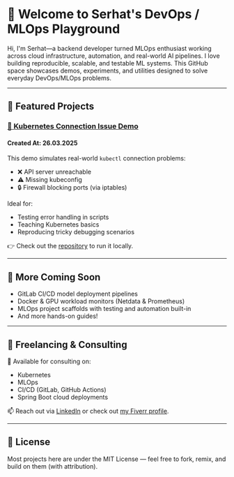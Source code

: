 # 👋 Welcome to Serhat's DevOps / MLOps Playground

Hi, I'm Serhat—a backend developer turned MLOps enthusiast working across cloud infrastructure, automation, and real-world AI pipelines. I love building reproducible, scalable, and testable ML systems. This GitHub space showcases demos, experiments, and utilities designed to solve everyday DevOps/MLOps problems.

---

## 🔧 Featured Projects

### [🧪 Kubernetes Connection Issue Demo](https://github.com/skayikci/k8s-connection-issue-demo)

#### Created At: 26.03.2025

This demo simulates real-world `kubectl` connection problems:

- ❌ API server unreachable
- ⚠️ Missing kubeconfig
- 🔒 Firewall blocking ports (via iptables)

Ideal for:
- Testing error handling in scripts
- Teaching Kubernetes basics
- Reproducing tricky debugging scenarios

👉 Check out the [repository](https://github.com/skayikci/k8s-connection-issue-demo) to run it locally.

---

## 🚀 More Coming Soon

- GitLab CI/CD model deployment pipelines  
- Docker & GPU workload monitors (Netdata & Prometheus)
- MLOps project scaffolds with testing and automation built-in  
- And more hands-on guides!

---

## 💼 Freelancing & Consulting

🔹 Available for consulting on:
- Kubernetes
- MLOps
- CI/CD (GitLab, GitHub Actions)
- Spring Boot cloud deployments

📫 Reach out via [LinkedIn](https://linkedin.com/in/serhatkayikci) or check out [my Fiverr profile](https://www.fiverr.com/s/qDwaZBy).

---

## 📎 License

Most projects here are under the MIT License — feel free to fork, remix, and build on them (with attribution).

